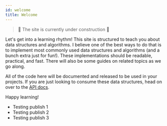 ```yaml
---
id: welcome
title: Welcome
---
```


> 🚧 The site is currently under construction 🚧

Let's get into a learning rhythm! This site is structured to teach you about
data structures and algorithms. I believe one of the best ways to do that is
to implement most commonly used data structures and algorithms (and a
bunch extra just for fun!). These implementations should be readable,
practical, and fast. There will also be some guides on related topics as we go
along.

All of the code here will be documented and released to be used in your
projects. If you are just looking to consume these data structures, head on
over to the [API docs](usage).

Happy learning!

- Testing publish 1
- Testing publish 2
- Testing publish 3
